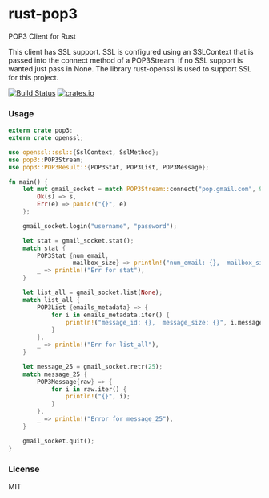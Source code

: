 rust-pop3
================
POP3 Client for Rust

This client has SSL support. SSL is configured using an SSLContext that is passed into the connect method of a POP3Stream. If no SSL
support is wanted just pass in None. The library rust-openssl is used to support SSL for this project.


[![Build Status](https://travis-ci.org/mattnenterprise/rust-pop3.svg)](https://travis-ci.org/mattnenterprise/rust-pop3)
[![crates.io](http://meritbadge.herokuapp.com/pop3)](https://crates.io/crates/pop3)

### Usage
```rust
extern crate pop3;
extern crate openssl;

use openssl::ssl::{SslContext, SslMethod};
use pop3::POP3Stream;
use pop3::POP3Result::{POP3Stat, POP3List, POP3Message};

fn main() {
    let mut gmail_socket = match POP3Stream::connect("pop.gmail.com", 995, Some(SslContext::new(SslMethod::Sslv23).unwrap())) {
        Ok(s) => s,
        Err(e) => panic!("{}", e)
    };

    gmail_socket.login("username", "password");

    let stat = gmail_socket.stat();
    match stat {
        POP3Stat {num_email,
                  mailbox_size} => println!("num_email: {},  mailbox_size:{}", num_email, mailbox_size),
        _ => println!("Err for stat"),
    }

    let list_all = gmail_socket.list(None);
    match list_all {
        POP3List {emails_metadata} => {
            for i in emails_metadata.iter() {
                println!("message_id: {},  message_size: {}", i.message_id, i.message_size);
            }
        },
        _ => println!("Err for list_all"),
    }

    let message_25 = gmail_socket.retr(25);
    match message_25 {
        POP3Message{raw} => {
            for i in raw.iter() {
                println!("{}", i);
            }
        },
        _ => println!("Error for message_25"),
    }

    gmail_socket.quit();
}
```

### License

MIT
